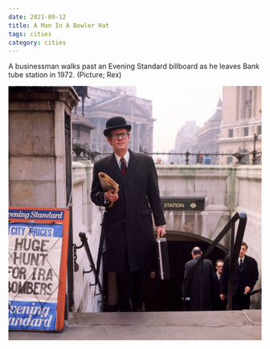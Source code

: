 ```yaml
---
date: 2021-09-12
title: A Man In A Bowler Hat
tags: cities
category: cities
---
```


A businessman walks past an Evening Standard billboard as he leaves Bank tube station in 1972. (Picture; Rex)

![bowler](https://raw.githubusercontent.com/muneer78/muneer78.github.io/master/images/londonhat.jpeg)



